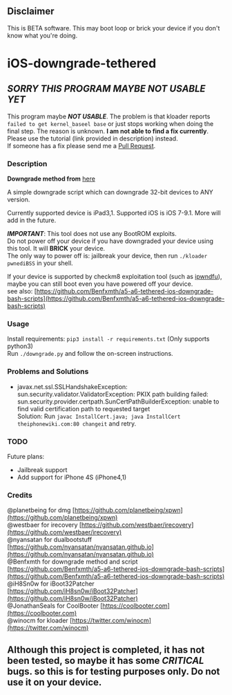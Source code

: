 ## Disclaimer
This is BETA software. This may boot loop or brick your device if you don't know what you're doing. 

# iOS-downgrade-tethered
## ***SORRY THIS PROGRAM MAYBE NOT USABLE YET***
This program maybe ***NOT USABLE***. The problem is that kloader reports `failed to get kernel_baseel base` or just stops working when doing the final step. The reason is unknown. **I am not able to find a fix currently**. Please use the tutorial (link provided in description) instead. <br />
If someone has a fix please send me a [Pull Request](https://github.com/102464/iOS-downgrade-tethered/pulls).
### Description
**Downgrade method from** [here](https://www.reddit.com/r/jailbreak/comments/7v6pxu/release_tutorial_how_to_downgrade_any_32_bit) <br />

A simple downgrade script which can downgrade 32-bit devices to ANY version. <br />

Currently supported device is iPad3,1. Supported iOS is iOS 7-9.1. More will add in the future. <br />

***IMPORTANT***: This tool does not use any BootROM exploits. <br />
Do not power off your device if you have downgraded your device using this tool. It will **BRICK** your device. <br />
The only way to power off is: jailbreak your device, then run `./kloader pwnediBSS` in your shell. <br />

If your device is supported by checkm8 exploitation tool (such as [ipwndfu](https://github.com/axi0mX/ipwndfu)), maybe you can still boot even you have powered off your device. <br />
see also: [https://github.com/Benfxmth/a5-a6-tethered-ios-downgrade-bash-scripts](https://github.com/Benfxmth/a5-a6-tethered-ios-downgrade-bash-scripts) <br />

### Usage

Install requirements: `pip3 install -r requirements.txt` (Only supports python3)<br />
Run `./downgrade.py` and follow the on-screen instructions.

### Problems and Solutions

+ javax.net.ssl.SSLHandshakeException: sun.security.validator.ValidatorException: PKIX path building failed: sun.security.provider.certpath.SunCertPathBuilderException: unable to find valid certification path to requested target <br />
Solution: Run `javac InstallCert.java; java InstallCert theiphonewiki.com:80 changeit` and retry.

### TODO

Future plans: 
+ Jailbreak support 
+ Add support for iPhone 4S (iPhone4,1)

### Credits

@planetbeing for dmg [https://github.com/planetbeing/xpwn](https://github.com/planetbeing/xpwn) <br />
@westbaer for irecovery [https://github.com/westbaer/irecovery](https://github.com/westbaer/irecovery) <br />
@nyansatan for dualbootstuff [https://github.com/nyansatan/nyansatan.github.io](https://github.com/nyansatan/nyansatan.github.io) <br />
@Benfxmth for downgrade method and script [https://github.com/Benfxmth/a5-a6-tethered-ios-downgrade-bash-scripts](https://github.com/Benfxmth/a5-a6-tethered-ios-downgrade-bash-scripts) <br />
@iH8Sn0w for iBoot32Patcher [https://github.com/iH8sn0w/iBoot32Patcher](https://github.com/iH8sn0w/iBoot32Patcher) <br />
@JonathanSeals for CoolBooter [https://coolbooter.com](https://coolbooter.com) <br />
@winocm for kloader [https://twitter.com/winocm](https://twitter.com/winocm)
## Although this project is completed, it has not been tested, so maybe it has some ***CRITICAL*** bugs. so this is for testing purposes only. Do not use it on your device.
